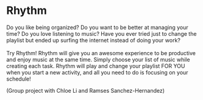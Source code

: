 <h1>Rhythm </h1>
Do you like being organized? Do you want to be better at managing your time? Do you love listening to music? Have you ever tried just to change the playlist but ended up surfing the internet instead of doing your work?  
<br><br>
Try Rhythm! Rhythm will give you an awesome experience to be productive and enjoy music at the same time. Simply choose your list of music while creating each task. Rhythm will play and change your playlist FOR YOU when you start a new activity, and all you need to do is focusing on your schedule!

(Group project with Chloe Li and Ramses Sanchez-Hernandez)

